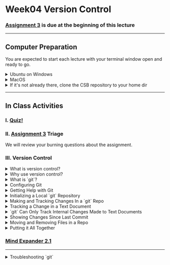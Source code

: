 # Week04 Version Control

### [Assignment 3](../assignments/assignment_3.md) is due at the beginning of this lecture

___

## Computer Preparation

You are expected to start each lecture with your terminal window open and ready to go.

<details><summary>Ubuntu on Windows</summary>
<p>

  * If the Windows Terminal or Ubuntu app are not installed, then follow [these instructions](https://github.com/cbirdlab/wlsUBUNTU_settings/blob/master/README.md)

  * Open an Ubuntu window in Windows Terminal.  _We will not use `gitbash` unless you can't get Ubuntu running._ After logging in, You are in your home directory.

  * It's always a good idea to keep your apps in `Ubuntu` up to date. _The first time you do this, it could take a long time to finish. After that, if you do this when you log in, it should go quickly._
    ```bash
    sudo apt update
    sudo apt upgrade
    ```


</p>
</details>

<details><summary>MacOS</summary>
<p>

  * Open a terminal window

  * If you haven't already, install [homebrew](https://brew.sh/).  You will be able to use homebrew to install linux software, such as `tree`, which is used in the slide show.


</p>
</details>


<details><summary>If it's not already there, clone the CSB repository to your home dir</summary>
<p>

We will use the [open source files that accompany the CSB text book](https://github.com/tamucc-comp-bio-2022/CSB) in lectures and assignments.

If the `CSB` directory does not exist in your home directory (check with `ls`), then run the following code to clone the [`CSB` repository](https://github.com/tamucc-comp-bio-2022/CSB) into your home directory:

1. Open a terminal window
	* For Win laptops, use `Windows Terminal` to open Ubunutu.  
	* For Mac laptops, open your `Terminal`.

2. Run the code line by line in the code block below
```bash
# check that you're in home dir, you should be there when you log in
pwd

# if you are not in your home dir, then move there
cd ~

# if pwd does not return `/home/yourusername` then let Dr. Bird know
pwd

# clone the CSB repository to your home dir
git clone git@github.com:tamucc-comp-bio-2022/CSB.git
```

The repository is named CSB, and it contains all of the example files and directories necessary to conduct the exercises in the text book.

</p>
</details>


___

## In Class Activities

### I. [Quiz!](https://forms.office.com/Pages/ResponsePage.aspx?id=8frLNKZngUepylFOslULZlFZdbyVx8RLiPt1GobhHnlUNU1IUUg4Nzc1SU9KQVNRTVc0TU0xMFI1Sy4u)

### II. [Assignment 3](../assignments/assignment_3.md) Triage

We will review your burning questions about the assignment.

### III. Version Control

<details><summary>What is version control?</summary>

* A tool to record changes to your files and directory structure
  * additions, deletions, changes, etc

---

  </p>
  </details>

<details><summary>Why use version control?</summary>

* Organize project, especially with multiple people
  * e.g., student, advisor, committee members, collaborators
  * efficient
* Recover old versions of work (undo)
* No need for 10 versions of each of your files

---
</p>
</details>

<details><summary>What is `git`?</summary>

`git` is a version control tool and `GitHub` is a website that uses `git`.  `git` is popular, free, open source, and `GitHub` is a paid service that is free for educational use.  Fun fact, the [person who made linux os](https://en.wikipedia.org/wiki/Linus_Torvalds) created `git` to version control his and others work on linux.  Thus, `git` is in the "DNA" of linux.

![alt text](Week04_files/gitlogo.jpg)
![alt text](Week04_files/githublogo.jpg)


Git is *distributed* and a full copy of the history of changes resides on every instance of the *repository*

![alt text](https://github.com/tamucc-comp-bio/fall_2019/blob/master/lectures/Week04_files/distributedvcs.png)

---
</p>
</details>

<details><summary>Configuring Git</summary>

Viewing your current `git` settings:

```bash
$ git config --list

user.name=Chris Bird
user.email=cbird808@gmail.com
core.repositoryformatversion=0
core.filemode=true
core.bare=false
core.logallrefupdates=true
```

Updating your user.name, email, etc...

```bash
$ git config --global user.name "Chris Bird"
$ git config --global user.email cbird808@gmail.com
$ git config --global color.ui true
```

---
</p>
</details>

<details><summary>Getting Help with Git</summary>

Besides a [duckduckgo](https://duckduckgo.com/) search,

```bash
$ git help
$ man git
```

---
</p>
</details>

<details><summary>Initializing a Local `git` Repository</summary>

1. Initializing a repository only needs to be done once.  Any directory (dir) can become a `git` repository (repo). `git` cannot version control if you do not make a dir a repo.  Let us make the `~/CSB/git/sandbox/originspecies` directory a `git` repository:

```bash
$ cd ~/CSB/git/sandbox
$ mkdir originspecies
$ cd originspecies
$ git init

  Initialized empty git repository in /home/cbird/CSB/git/sandbox/originspecies/.git/
```

2. Checking the status of a repo:

```bash
$ git status

On branch master

Initial commit

nothing to commit (create/copy files and use "git add" to track)
```

---
</p>
</details>

<details><summary>Making and Tracking Changes In a `git` Repo</summary>

1. Create a file called `origin.txt` in your repo as follows:

```bash
$ echo "An Abstract of an Essay on the Origin of Species and Varieties Through Natural Selection" > origin.txt
```

2. View file contents:

```bash
$ cat origin.txt

An Abstract of an Essay on the Origin of Species and Varieties Through Natural Selection
```

  So far, `git` has not tracked anything we did.  We need to tell it to record the changes. `git` will only track the files you tell it to track.

3. Set `origin.txt` for `git` tracking then check the repo status:
```bash
$ git add origin.txt
$ git status

On branch master

No commits yet

Changes to be committed:
  (use "git rm --cached <file>..." to unstage)

        new file:   origin.txt
```

We have yet to actually save a snapshot of our updates.  You should `git commit` your changes at the end of every session, when you have a working script, or when you can succinctly describe the changes you made.

4. Creating a snapshot of the project:
```bash
$ git commit -m "started the book"

[master (root-commit) a90fea2] started the book
 1 file changed, 1 insertion(+)
 create mode 100644 origin.txt
```

  The `-m` option stands for "message".  The message is there to help you know how this version is different than the previous one should you need to recover an older version in the future.  The message should be short but sufficiently descriptive.

5. Show the repo history:
```bash
$ git log

commit a90fea2df1a59e635fba3c09a0cc0f1dfe78b2d9   #this number is the fingerprint of the commit
Author: Chris Bird <cbird808@gmail.com>
Date:   Fri Sep 27 08:24:34 2019 -0500

    started the book
```

---
</p>
</details>

<details><summary>Tracking a Change in a Text Document</summary>

1. Let us change the text in our tracked document

```bash
$ echo "On the Origin of Species, by Means of Natural Selection, or the Preservation of Favoured Races in the Struggle for Life" > origin.txt
$ git status

On branch master
Changes not staged for commit:
  (use "git add <file>..." to update what will be committed)
  (use "git checkout -- <file>..." to discard changes in working directory)

        modified:   origin.txt

no changes added to commit (use "git add" and/or "git commit -a")
```

2. Both add and commit need to be executed to update the repo

```bash
$ git add .
$ git commit -m "Changed the title as suggested by Murray"

[master 5b762fe] Changed the title as suggested by Murray
 1 file changed, 1 insertion(+), 1 deletion(-)
```

3. View the log history again after the commit

```bash
$ git log

commit 5b762fec87bd70db9bdd0d54620b8e4728927a36
Author: Chris Bird <cbird808@gmail.com>
Date:   Fri Sep 27 08:36:22 2019 -0500

    Changed the title as suggested by Murray

commit a90fea2df1a59e635fba3c09a0cc0f1dfe78b2d9
Author: Chris Bird <cbird808@gmail.com>
Date:   Fri Sep 27 08:24:34 2019 -0500

    started the book
```

Notice that both commits are logged and each has the "fingerprint" id.

That is the majority of the commands you will use in git: `git add`,  `git commit`

---
</p>
</details>

<details><summary>`git` Can Only Track Internal Changes Made to Text Documents</summary>

It is important to note that `git` is made to track human-readable text files.  A human-readable text file will be readable by your text editor. Files that are binary (`docx`, etc) cannot be tracked by `git` in the same way that text files can.

1. Everybody use your text editor (notepad++ or bbedit) and try to open a MS Word doc

---
</p>
</details>

<details><summary>Showing Changes Since Last Commit</summary>


  We will use the `sed` command to find the ends of lines ( a `$` in regex) and replace them with a period (a `\.` in regex).  The `-i` argument tells `sed` to change the input file rather than outputting a text stream.

  Then use the `git` argument `diff` to show all changes *since the last commit*.  


  ```bash
  $ sed -i 's/$/\./' origin.txt
  $ git diff

  # now change it back
  $ sed -i 's/\.$//' origin.txt
  ```

  If you do not see any differences, then you did not change the repo by adding a file or changing the text in `origin.txt`

  Note that the previous version is marked with an `a/` and the newer version is labeled `b`/.  The addition and subtraction of files are marked with `+` and `-`

---
</p>
</details>

<details><summary>Moving and Removing Files in a Repo</summary>

you need to tell `git` when you remove or move version controlled files

  ```bash
  $ git mv origin.txt origins.txt
  $ git rm *.txt

  # note that you can skip git add and go straight to commit after this
  $ git commit -m "deleted text files"
  $ git log
  ```

  ---
</p>
</details>

<details><summary>Putting it All Together</summary>

Let us review what we have learned by making a new project in your sandbox and initializing the repo

  ```bash
  $ cd ~/CSB/git/sandbox
  $ rm originspcies
  $ mkdir newproject
  $ cd newproject
  $ git init
  $ git status
  # make changes to repo, then track changes by:
  $ git add --all
  $ git commit -m "my descriptive message"
  ```

---
</p>
</details>

### [Mind Expander 2.1](https://forms.office.com/Pages/ResponsePage.aspx?id=8frLNKZngUepylFOslULZlFZdbyVx8RLiPt1GobhHnlUMVJSRE4zRVpFOElBVTUzMTVVNFZBNkRGVy4u)

---

<details><summary> Troubleshooting `git`</summary>

Git can get confused if you are not dilligent in your pattern of adding and comitting changes and it will be neccessary to troublshoot conflicts.

<details><summary>Amending an Incomplete Commit
  Incomplete commits can occur when files are not removed within git, changes are made but not added, etc..  The solution is to rectify these conflicts.

  ```bash
  # make file
  $ touch barnacles.txt

  # mistakenly commit changes without adding
  $ git commit -m "added barnacles.txt"

  On branch master
  Untracked files:
          barnacles.txt

  nothing added to commit but untracked files present

  # fix by adding then committing
  $ git add barnacles.txt
  $ git commit -m "added barnacles.txt"
  ```

<details><summary>Unstaging Files</summary>
  You may have added files to the snapshot staging area by mistake.  To unstage them:
  (do not type this in, it is an example)
  ```bash
  git reset HEAD filetounstage.txt
  ```

---
</p>
</details>

<details><summary>Remote Repositories (GitHub)</summary>

1. Cloning a repository:
  ```bash
  git clone ADD YOUR HOMEWORK REPO LINK HERE
  ```

2. Move into your repository, change it, add and commit the changes

3. Push changes from local repository back to central repository on GitHub
  ```bash
  git push
  ```




![alt text](https://github.com/tamucc-comp-bio/fall_2019/blob/master/lectures/Week04_files/git_common_commands.png)
---
</p>
</details>


## [EXAM 1  Due 9/25](https://classroom.github.com/a/jp--K3BZ)  

### Initializing Exam

1. Clone your repository for this exam to your local computer.

	* If you have a Win10 computer, then I want you to clone your Exam 1 repo into the windows `Documents` directory. Here is pseudocode to help you get there in your terminal.

	```bash
	# replace YOUR_WINDOWS_USERNAME with your actual user name
	cd /mnt/c/Users/YOUR_WINDOWS_USERNAME/Documents
	```

	* If you are unsure of your Win10 user name, hit tab twice after typing in the file path up to `Users/` to see the options.  You could alternatively right click on your `Documents` folder in the file explorer, select `Properties` and then the `Location` tab to see its file path.  Your Win10 user name is the name of the directory that `Documents` is inside of.

	* If you have a Mac computer, then I want you to clone your Exam 1 repo into your home dir.

	```bash
	cd ~
	```
